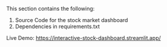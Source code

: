 This section contains the following:
1. Source Code for the stock market dashboard
2. Dependencies in requirements.txt

Live Demo:
https://interactive-stock-dashboard.streamlit.app/
